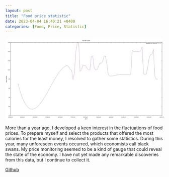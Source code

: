 ```yaml
---
layout: post
title: "Food price statistic"
date: 2023-04-04 16:40:21 +0400
categories: [Food, Price, Statistic]
---
```


<!-- ![Srceenshot.jpg](/static/images/food-price-graphic.jpg) -->
<center>
<picture>
  <source media="(max-width: 375px)" srcset="/static/images/food-price-graphic-375w.jpg">
  <source media="(max-width: 640px)" srcset="/static/images/food-price-graphic.jpg">
  <img src="/static/images/food-price-graphic.jpg" alt="Screenshot">
</picture>
</center>

More than a year ago, I developed a keen interest in the fluctuations of food prices. To prepare myself and select the products that offered the most calories for the least money, I resolved to gather some statistics. During this year, many unforeseen events occurred, which economists call black swans. My price monitoring seemed to be a kind of gauge that could reveal the state of the economy. I have not yet made any remarkable discoveries from this data, but I continue to collect it.

[Github](https://github.com/ta0ma0/food-price-for-dixy)

